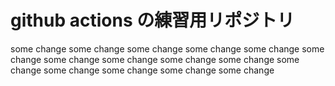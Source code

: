# github actions の練習用リポジトリ
some change
some change
some change
some change
some change
some change
some change
some change
some change
some change
some change
some change
some change
some change
some change
